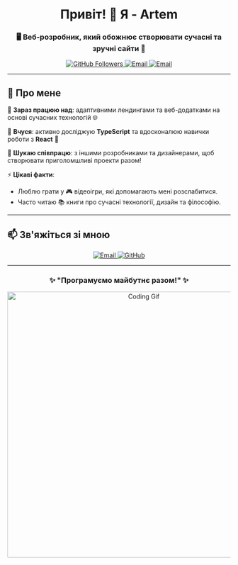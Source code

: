 <h1 align="center">Привіт! 👋 Я - Artem</h1>
<h3 align="center">🖥️ Веб-розробник, який обожнює створювати сучасні та зручні сайти 🌟</h3>

<p align="center">
  <a href="https://github.com/GrafVishna">
    <img src="https://img.shields.io/github/followers/GrafVishna?label=Follow&style=social" alt="GitHub Followers">
  </a>
  <a href="mailto:artem@example.com">
    <img src="https://img.shields.io/badge/Email-Contact%20Me-red" alt="Email">
  </a>
   <a href="mailto:artem@example.com">
    <img src="https://img.shields.io/badge/Email-artem@example.com-D14836?logo=email&logoColor=white" alt="Email">
  </a>
</p>

---

## 🚀 Про мене

🔭 **Зараз працюю над**: адаптивними лендингами та веб-додатками на основі сучасних технологій 🌐

🌱 **Вчуся**: активно досліджую **TypeScript** та вдосконалюю навички роботи з **React** 🚀

👯 **Шукаю співпрацю**: з іншими розробниками та дизайнерами, щоб створювати приголомшливі проекти разом!

⚡ **Цікаві факти**:
- Люблю грати у 🎮 відеоігри, які допомагають мені розслабитися.
- Часто читаю 📚 книги про сучасні технології, дизайн та філософію.

---

## 📫 Зв'яжіться зі мною
<p align="center">
  <a href="mailto:artem@example.com">
    <img src="https://img.shields.io/badge/Email-artem@example.com-D14836?logo=gmail&logoColor=white" alt="Email">
  </a>
  <a href="https://github.com/GrafVishna">
    <img src="https://img.shields.io/badge/GitHub-GrafVishna-181717?logo=github&logoColor=white" alt="GitHub">
  </a>
</p>

---

<h3 align="center">✨ "Програмуємо майбутнє разом!" ✨</h3>

<p align="center">
  <img src="https://media.giphy.com/media/qgQUggAC3Pfv687qPC/giphy.gif" alt="Coding Gif" width="600"/>
</p>
